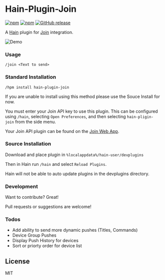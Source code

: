 # Hain-Plugin-Join

[![npm](https://img.shields.io/npm/dt/hain-plugin-join.svg)](https://www.npmjs.com/package/hain-plugin-join
) [![npm](https://img.shields.io/npm/dm/hain-plugin-join.svg)](https://www.npmjs.com/package/hain-plugin-join
) [![GitHub release](https://img.shields.io/github/release/metrakit/hain-plugin-join.svg)](https://www.npmjs.com/package/hain-plugin-join)

A [Hain](https://github.com/appetizermonster/hain) plugin for [Join](https://joaoapps.com/join/) integration.

![Demo](https://i.imgur.com/TaSU93g.gif)

### Usage

`/join <Text to send>`

### Standard Installation

`/hpm install hain-plugin-join`

If you are unable to install using this method please use the Souce Install for now.

You must enter your Join API key to use this plugin. This can be configured using `/hain`, selecting `Open Preferences`, and then selecting `hain-pligin-join` from the side menu.

Your Join API plugin can be found on the [Join Web App](joinjoaomgcd.appspot.com).

### Source Installation

Download and place plugin in `%localappdata%/hain-user/devplugins`

Then in Hain run `/hain` and select `Reload Plugins`.

Hain will not be able to auto update plugins in the devplugins directory.

### Development

Want to contribute? Great!

Pull requests or suggestions are welcome!

### Todos

 - Add ability to send more dynamic pushes (Titles, Commands)
 - Device Group Pushes
 - Display Push History for devices
 - Sort or priorty order for device list

License
----

MIT